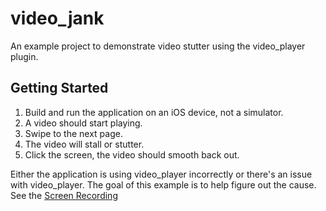 # video_jank

An example project to demonstrate video stutter using the video_player plugin. 

## Getting Started

1. Build and run the application on an iOS device, not a simulator. 
2. A video should start playing.
3. Swipe to the next page.
4. The video will stall or stutter. 
5. Click the screen, the video should smooth back out. 

Either the application is using video_player incorrectly or there's an issue with video_player. 
The goal of this example is to help figure out the cause. See the [Screen Recording](https://github.com/sowens-csd/video_jank/VideoJankScreenRecording.mov)
